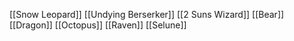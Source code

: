 [[Snow Leopard]]
[[Undying Berserker]]
[[2 Suns Wizard]]
[[Bear]]
[[Dragon]]
[[Octopus]]
[[Raven]]
[[Selune]]